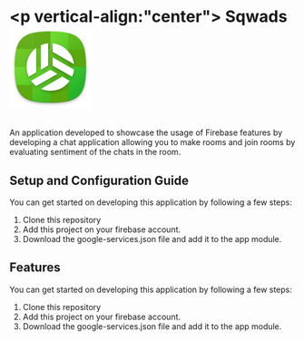 # <p vertical-align:"center"> Sqwads ![App Icon](https://github.com/Add-787/Sqwads/blob/main/readme_assets/app_icon.png) </p> 

An application developed to showcase the usage of Firebase features by developing a chat application allowing you to make rooms and join rooms by evaluating sentiment of the chats in the room.

## Setup and Configuration Guide
You can get started on developing this application by following a few steps:
1. Clone this repository
2. Add this project on your firebase account.
3. Download the google-services.json file and add it to the app module.

## Features
You can get started on developing this application by following a few steps:
1. Clone this repository
2. Add this project on your firebase account.
3. Download the google-services.json file and add it to the app module.
